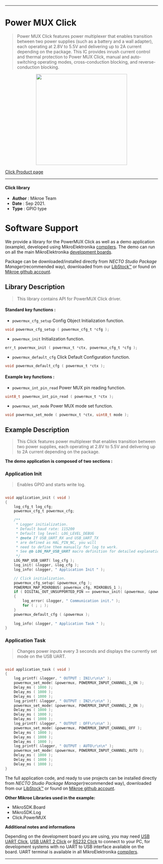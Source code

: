 
---
# Power MUX Click

> Power MUX Click features power multiplexer that enables transition between two power supplies (such as a battery and a wall adapter), each operating at 2.8V to 5.5V and delivering up to 2A current depending on the package. This IC provides inrush current control and thermal protection to Power MUX Click, manual and auto-switching operating modes, cross-conduction blocking, and reverse-conduction blocking.

<p align="center">
  <img src="https://download.mikroe.com/images/click_for_ide/powermux_click.png" height=300px>
</p>

[Click Product page](https://www.mikroe.com/power-mux-click)

---


#### Click library

- **Author**        : Mikroe Team
- **Date**          : Sep 2021.
- **Type**          : GPIO type


# Software Support

We provide a library for the PowerMUX Click
as well as a demo application (example), developed using MikroElektronika
[compilers](https://www.mikroe.com/necto-studio).
The demo can run on all the main MikroElektronika [development boards](https://www.mikroe.com/development-boards).

Package can be downloaded/installed directly from *NECTO Studio Package Manager*(recommended way), downloaded from our [LibStock&trade;](https://libstock.mikroe.com) or found on [Mikroe github account](https://github.com/MikroElektronika/mikrosdk_click_v2/tree/master/clicks).

## Library Description

> This library contains API for PowerMUX Click driver.

#### Standard key functions :

- `powermux_cfg_setup` Config Object Initialization function.
```c
void powermux_cfg_setup ( powermux_cfg_t *cfg );
```

- `powermux_init` Initialization function.
```c
err_t powermux_init ( powermux_t *ctx, powermux_cfg_t *cfg );
```

- `powermux_default_cfg` Click Default Configuration function.
```c
void powermux_default_cfg ( powermux_t *ctx );
```

#### Example key functions :

- `powermux_int_pin_read` Power MUX pin reading function.
```c
uint8_t powermux_int_pin_read ( powermux_t *ctx );
```

- `powermux_set_mode` Power MUX mode set function.
```c
void powermux_set_mode ( powermux_t *ctx, uint8_t mode );
```

## Example Description

> This Click features power multiplexer that enables transition between two power supplies, 
> each operating at 2.8V to 5.5V and delivering up to 2A current depending on the package.

**The demo application is composed of two sections :**

### Application Init

> Enables GPIO and starts write log.

```c

void application_init ( void ) 
{
    log_cfg_t log_cfg;
    powermux_cfg_t powermux_cfg;

    /** 
     * Logger initialization.
     * Default baud rate: 115200
     * Default log level: LOG_LEVEL_DEBUG
     * @note If USB_UART_RX and USB_UART_TX 
     * are defined as HAL_PIN_NC, you will 
     * need to define them manually for log to work. 
     * See @b LOG_MAP_USB_UART macro definition for detailed explanation.
     */
    LOG_MAP_USB_UART( log_cfg );
    log_init( &logger, &log_cfg );
    log_info( &logger, " Application Init " );

    // Click initialization.
    powermux_cfg_setup( &powermux_cfg );
    POWERMUX_MAP_MIKROBUS( powermux_cfg, MIKROBUS_1 );
    if ( DIGITAL_OUT_UNSUPPORTED_PIN == powermux_init( &powermux, &powermux_cfg ) ) 
    {
        log_error( &logger, " Communication init." );
        for ( ; ; );
    }
    powermux_default_cfg ( &powermux );
    
    log_info( &logger, " Application Task " );
}

```

### Application Task

> Changes power inputs every 3 seconds and displays the currently set mode on the USB UART.

```c

void application_task ( void ) 
{
    log_printf( &logger, " OUTPUT : IN1\r\n\n" );
    powermux_set_mode( &powermux, POWERMUX_INPUT_CHANNEL_1_ON );
    Delay_ms ( 1000 );
    Delay_ms ( 1000 );
    Delay_ms ( 1000 );
    log_printf( &logger, " OUTPUT : IN2\r\n\n" );
    powermux_set_mode( &powermux, POWERMUX_INPUT_CHANNEL_2_ON );
    Delay_ms ( 1000 );
    Delay_ms ( 1000 );
    Delay_ms ( 1000 );
    log_printf( &logger, " OUTPUT : OFF\r\n\n" );
    powermux_set_mode( &powermux, POWERMUX_INPUT_CHANNEL_OFF );
    Delay_ms ( 1000 );
    Delay_ms ( 1000 );
    Delay_ms ( 1000 );
    log_printf( &logger, " OUTPUT : AUTO\r\n\n" );
    powermux_set_mode( &powermux, POWERMUX_INPUT_CHANNEL_AUTO );
    Delay_ms ( 1000 );
    Delay_ms ( 1000 );
    Delay_ms ( 1000 );
}

```


The full application code, and ready to use projects can be installed directly from *NECTO Studio Package Manager*(recommended way), downloaded from our [LibStock&trade;](https://libstock.mikroe.com) or found on [Mikroe github account](https://github.com/MikroElektronika/mikrosdk_click_v2/tree/master/clicks).

**Other Mikroe Libraries used in the example:**

- MikroSDK.Board
- MikroSDK.Log
- Click.PowerMUX

**Additional notes and informations**

Depending on the development board you are using, you may need
[USB UART Click](https://www.mikroe.com/usb-uart-click),
[USB UART 2 Click](https://www.mikroe.com/usb-uart-2-click) or
[RS232 Click](https://www.mikroe.com/rs232-click) to connect to your PC, for
development systems with no UART to USB interface available on the board. UART
terminal is available in all MikroElektronika
[compilers](https://shop.mikroe.com/compilers).

---

